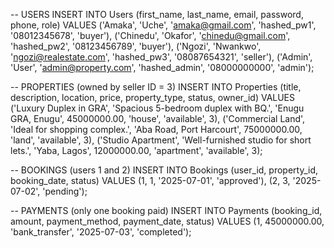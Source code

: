 -- USERS
INSERT INTO Users (first_name, last_name, email, password, phone, role)
VALUES
('Amaka', 'Uche', 'amaka@gmail.com', 'hashed_pw1', '08012345678', 'buyer'),
('Chinedu', 'Okafor', 'chinedu@gmail.com', 'hashed_pw2', '08123456789', 'buyer'),
('Ngozi', 'Nwankwo', 'ngozi@realestate.com', 'hashed_pw3', '08087654321', 'seller'),
('Admin', 'User', 'admin@property.com', 'hashed_admin', '08000000000', 'admin');

-- PROPERTIES (owned by seller ID = 3)
INSERT INTO Properties (title, description, location, price, property_type, status, owner_id)
VALUES
('Luxury Duplex in GRA', 'Spacious 5-bedroom duplex with BQ.', 'Enugu GRA, Enugu', 45000000.00, 'house', 'available', 3),
('Commercial Land', 'Ideal for shopping complex.', 'Aba Road, Port Harcourt', 75000000.00, 'land', 'available', 3),
('Studio Apartment', 'Well-furnished studio for short lets.', 'Yaba, Lagos', 12000000.00, 'apartment', 'available', 3);

-- BOOKINGS (users 1 and 2)
INSERT INTO Bookings (user_id, property_id, booking_date, status)
VALUES
(1, 1, '2025-07-01', 'approved'),
(2, 3, '2025-07-02', 'pending');

-- PAYMENTS (only one booking paid)
INSERT INTO Payments (booking_id, amount, payment_method, payment_date, status)
VALUES
(1, 45000000.00, 'bank_transfer', '2025-07-03', 'completed');
